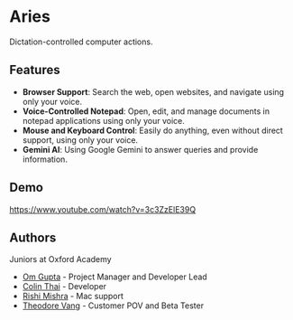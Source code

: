 
# Aries

Dictation-controlled computer actions.


## Features

- **Browser Support**: Search the web, open websites, and navigate using only your voice.
- **Voice-Controlled Notepad**: Open, edit, and manage documents in notepad applications using only your voice.
- **Mouse and Keyboard Control**: Easily do anything, even without direct support, using only your voice.
- **Gemini AI**: Using Google Gemini to answer queries and provide information.


## Demo

https://www.youtube.com/watch?v=3c3ZzElE39Q


## Authors

Juniors at Oxford Academy
- [Om Gupta](https://www.github.com/OmyDaGreat) - Project Manager and Developer Lead
- [Colin Thai](https://www.github.com/totallyacoolguy) - Developer
- [Rishi Mishra](https://www.github.com/Rishthewizard) - Mac support
- [Theodore Vang](https://github.com/theo-vang) - Customer POV and Beta Tester
